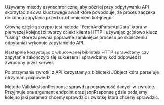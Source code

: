 Używamy metody asynschronicznej aby później przy odpytywaniu API skorzytać z słowa kluczowego await które 
powodouje, że proces zaczeka do końca zapytania przed uruchomieniem kolejnego.


Główną częścią skryptu jest metoda "FetchAndParseApiData" która w pierwszej kolejności tworzy obiekt klienta HTTP i używając go(słowo klucz "using" które zapewnia poprawne zamknięcie procesu po skończeniu odpytania) wykonuje zapytanie do API. 

Następnie korzystając z wbudowanej biblioteki HTTP sprawdzamy czy zapytanie zakończyło się sukcesem i sprawdzamy kod odpowiedzi zwrócony przez serwer.

Po otrzymaniu zwrotki z API korzystamy z biblioteki JObject która parse'uje otrzymaną odpowiedź


Metoda ValidateJsonResponse sprawdza poprawność danych w zwrotce. Przyjmuje ona argument endpoint oraz jsonResponse gdzie podajemy kolejno jaki parametr chcemy sprawdzić i zwrotkę która chcemy sprawdzić.  